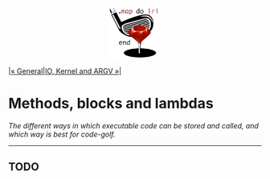 <p align="center"><img width="100" src="../assets/golf.png"></p>



|[« General](/1.md)|[IO, Kernel and ARGV »](/3.md)|

# Methods, blocks and lambdas

*The different ways in which executable code can be stored and called, and which way is best for code-golf.*

------

## TODO

